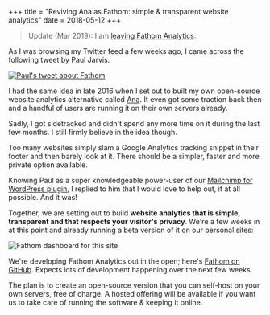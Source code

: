 +++
title = "Reviving Ana as Fathom: simple & transparent website analytics"
date = 2018-05-12
+++

> Update (Mar 2019): I am [leaving Fathom Analytics](@/blog/2019/2019-03-18-stepping-down-fathom-maintainer.md).

As I was browsing my Twitter feed a few weeks ago, I came across the following tweet by Paul Jarvis.

[![Paul's tweet about Fathom](/media/2018/paul-fathom-tweet.jpg)](https://twitter.com/pjrvs/status/985874315563286528)

I had the same idea in late 2016 when I set out to built my own open-source website analytics alternative called [Ana](https://github.com/usefathom/fathom/blob/db170276fb6081a8e4ca67594480dbd4fb290c06/README.md). It even got some traction back then and a handful of users are running it on their own servers already. 

Sadly, I got sidetracked and didn't spend any more time on it during the last few months. I still firmly believe in the idea though. 

Too many websites simply slam a Google Analytics tracking snippet in their footer and then barely look at it. There should be a simpler, faster and more private option available.

Knowing Paul as a super knowledgeable power-user of our [Mailchimp for WordPress plugin](https://www.mc4wp.com/), I replied to him that I would love to help out, if at all possible. And it was! 

Together, we are setting out to build **website analytics that is simple, transparent and that respects your visitor's privacy**. We're a few weeks in at this point and already running a beta version of it on our personal sites:

![Fathom dashboard for this site](/media/2018/fathom-preview.png)

We're developing Fathom Analytics out in the open; here's [Fathom on GitHub](https://github.com/usefathom/fathom). Expects lots of development happening over the next few weeks. 

The plan is to create an open-source version that you can self-host on your own servers, free of charge. A hosted offering will be available if you want us to take care of running the software & keeping it online.






